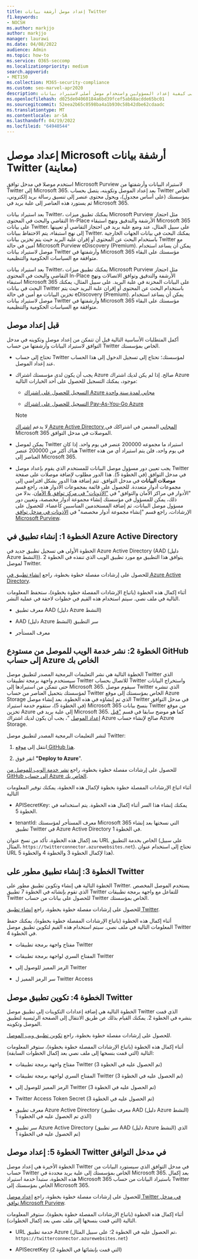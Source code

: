 ```yaml
---
title: إعداد موصل أرشفة بيانات Twitter
f1.keywords:
- NOCSH
ms.author: markjjo
author: markjjo
manager: laurawi
ms.date: 04/08/2022
audience: Admin
ms.topic: how-to
ms.service: O365-seccomp
ms.localizationpriority: medium
search.appverid:
- MET150
ms.collection: M365-security-compliance
ms.custom: seo-marvel-apr2020
description: تعرف على كيفية إعداد المسؤولين واستخدام موصل أصلي لاستيراد بيانات Twitter إلى Microsoft 365.
ms.openlocfilehash: d025de04060184a6bd39fcef5ab68acdde65bc01
ms.sourcegitcommit: 52eea2b65c0598ba4a1b930c58b42dbe62cdaadc
ms.translationtype: MT
ms.contentlocale: ar-SA
ms.lasthandoff: 04/19/2022
ms.locfileid: "64940544"
---
```

# <a name="set-up-a-microsoft-connector-to-archive-twitter-data-preview"></a>إعداد موصل Microsoft أرشفة بيانات Twitter (معاينة)

استخدم موصلا في مدخل توافق Microsoft Purview لاستيراد البيانات وأرشفتها من Twitter إلى Microsoft 365. بعد إعداد الموصل وتكوينه، يتصل بحساب Twitter الخاص بمؤسستك (على أساس مجدول)، ويحول محتوى عنصر إلى تنسيق رسالة بريد إلكتروني، ثم يستورد هذه العناصر إلى علبة بريد في Microsoft 365.

بعد استيراد بيانات Twitter، يمكنك تطبيق ميزات Microsoft Purview مثل احتجاز التقاضي والبحث في المحتوى In-Place الأرشفة والتدقيق ونهج استبقاء Microsoft 365 على بيانات Twitter. على سبيل المثال، عند وضع علبة بريد في احتجاز التقاضي أو تعيينها إلى نهج استبقاء، يتم الاحتفاظ ببيانات Twitter. يمكنك البحث في بيانات الجهات الخارجية باستخدام البحث عن المحتوى أو إقران علبة البريد حيث يتم تخزين بيانات Twitter مع أمين في حالة Microsoft Purview eDiscovery (Premium). يمكن أن يساعد استخدام موصل لاستيراد بيانات Twitter وأرشفتها في Microsoft 365 مؤسستك على البقاء متوافقة مع السياسات الحكومية والتنظيمية.

بعد استيراد بيانات Twitter، يمكنك تطبيق ميزات Microsoft Purview مثل احتجاز التقاضي والبحث في المحتوى In-Place الأرشفة والتدقيق وتوافق الاتصالات ونهج استبقاء Microsoft 365 على البيانات المخزنة في علبة البريد. على سبيل المثال، يمكنك البحث في بيانات Twitter باستخدام البحث عن المحتوى أو إقران علبة البريد حيث يتم تخزين البيانات مع أمين في حالة eDiscovery (Premium). يمكن أن يساعد استخدام موصل لاستيراد بيانات Twitter وأرشفتها في Microsoft 365 مؤسستك على البقاء متوافقة مع السياسات الحكومية والتنظيمية.

## <a name="before-you-set-up-a-connector"></a>قبل إعداد موصل

أكمل المتطلبات الأساسية التالية قبل أن تتمكن من إعداد موصل وتكوينه في مدخل التوافق لاستيراد البيانات وأرشفتها من حساب Twitter الخاص بمؤسستك.

- تحتاج إلى حساب Twitter لمؤسستك؛ تحتاج إلى تسجيل الدخول إلى هذا الحساب عند إعداد الموصل.

- يجب أن يكون لدى مؤسستك اشتراك Azure صالح. إذا لم يكن لديك اشتراك Azure موجود، يمكنك التسجيل للحصول على أحد الخيارات التالية:

    - [التسجيل للحصول على اشتراك Azure مجاني لمدة سنة واحدة](https://azure.microsoft.com/free) 

    - [التسجيل للحصول على اشتراك Pay-As-You-Go Azure](https://azure.microsoft.com/pricing/purchase-options/pay-as-you-go/)

    > [!NOTE]
    > لا يدعم [اشتراك Azure Active Directory المجاني](use-your-free-azure-ad-subscription-in-office-365.md) المضمن في اشتراكك في Microsoft 365 الموصلات في مدخل التوافق.

- يمكن لموصل Twitter استيراد ما مجموعه 200000 عنصر في يوم واحد. إذا كان هناك أكثر من 200000 عنصر Twitter في يوم واحد، فلن يتم استيراد أي من هذه العناصر إلى Microsoft 365.

- يجب تعيين دور مسؤول موصل البيانات للمستخدم الذي يقوم بإعداد موصل Twitter في مدخل التوافق (في الخطوة 5). هذا الدور مطلوب لإضافة موصلات على صفحة **موصلات البيانات** في مدخل التوافق. تتم إضافة هذا الدور بشكل افتراضي إلى مجموعات أدوار متعددة. للحصول على قائمة بمجموعات الأدوار هذه، راجع قسم "الأدوار في مراكز الأمان والتوافق" في ["الأذونات" في مركز توافق & الأمان](../security/office-365-security/permissions-in-the-security-and-compliance-center.md#roles-in-the-security--compliance-center). بدلا من ذلك، يمكن للمسؤول في مؤسستك إنشاء مجموعة أدوار مخصصة، وتعيين دور مسؤول موصل البيانات، ثم إضافة المستخدمين المناسبين كأعضاء. للحصول على الإرشادات، راجع قسم "إنشاء مجموعة أدوار مخصصة" في [الأذونات في مدخل توافق Microsoft Purview](microsoft-365-compliance-center-permissions.md#create-a-custom-role-group).

## <a name="step-1-create-an-app-in-azure-active-directory"></a>الخطوة 1: إنشاء تطبيق في Azure Active Directory

الخطوة الأولى هي تسجيل تطبيق جديد في Azure Active Directory (AAD (دليل Azure النشط)). يتوافق هذا التطبيق مع مورد تطبيق الويب الذي تنفذه في الخطوة 2 لموصل Twitter.

للحصول على إرشادات مفصلة خطوة بخطوة، راجع [إنشاء تطبيق في Azure Active Directory](deploy-twitter-connector.md#step-1-create-an-app-in-azure-active-directory).

أثناء إكمال هذه الخطوة (باتباع الإرشادات المفصلة خطوة بخطوة)، ستحفظ المعلومات التالية في ملف نصي. سيتم استخدام هذه القيم في خطوات لاحقة في عملية النشر.

- معرف تطبيق AAD (دليل Azure النشط)

- AAD (دليل Azure النشط) سر التطبيق

- معرف المستأجر

## <a name="step-2-deploy-connector-web-service-from-github-repository-to-your-azure-account"></a>الخطوة 2: نشر خدمة الويب للموصل من مستودع GitHub إلى حساب Azure الخاص بك

الخطوة التالية هي نشر التعليمات البرمجية المصدر لتطبيق موصل Twitter الذي سيستخدم واجهة برمجة تطبيقات Twitter للاتصال بحساب Twitter واستخراج البيانات حتى تتمكن من استيرادها إلى Microsoft 365. سيقوم موصل Twitter الذي تنشره لمؤسستك بتحميل العناصر من حساب Twitter الخاص بمؤسستك إلى موقع Azure Storage الذي تم إنشاؤه في هذه الخطوة. بعد إنشاء موصل Twitter في مدخل التوافق (في الخطوة 5)، ستقوم خدمة استيراد Microsoft 365 بنسخ بيانات Twitter من موقع تخزين Azure إلى علبة بريد في Microsoft 365. كما هو موضح سابقا في قسم ["قبل إعداد الموصل](#before-you-set-up-a-connector) "، يجب أن يكون لديك اشتراك Azure صالح لإنشاء حساب Azure Storage.

لنشر التعليمات البرمجية المصدر لتطبيق موصل Twitter:

1. انتقل إلى [موقع GitHub هذا](https://github.com/microsoft/m365-sample-twitter-connector-csharp-aspnet).

2. انقر فوق **"Deploy to Azure**".

للحصول على إرشادات مفصلة خطوة بخطوة، راجع [نشر خدمة الويب للموصل من GitHub إلى حساب Azure الخاص بك](deploy-twitter-connector.md#step-2-deploy-the-connector-web-service-from-github-to-your-azure-account).

أثناء اتباع الإرشادات المفصلة خطوة بخطوة لإكمال هذه الخطوة، يمكنك توفير المعلومات التالية

- APISecretKey: يمكنك إنشاء هذا السر أثناء إكمال هذه الخطوة. يتم استخدامه في الخطوة 5.

- tenantId: معرف المستأجر لمؤسستك Microsoft 365 التي نسختها بعد إنشاء تطبيق Twitter في Azure Active Directory في الخطوة 1.

بعد إكمال هذه الخطوة، تأكد من نسخ عنوان URL الخاص بخدمة التطبيق (على سبيل المثال، `https://twitterconnector.azurewebsites.net`). تحتاج إلى استخدام عنوان URL هذا لإكمال الخطوة 3 والخطوة 4 والخطوة 5).

## <a name="step-3-create-developer-app-on-twitter"></a>الخطوة 3: إنشاء تطبيق مطور على Twitter

الخطوة التالية هي إنشاء وتكوين تطبيق مطور على Twitter. يستخدم الموصل المخصص الذي تقوم بإنشائه في الخطوة 7 تطبيق Twitter للتفاعل مع واجهة برمجة تطبيقات Twitter للحصول على بيانات من حساب Twitter الخاص بمؤسستك.

للحصول على إرشادات مفصلة خطوة بخطوة، راجع [إنشاء تطبيق Twitter](deploy-twitter-connector.md#step-3-create-the-twitter-app).

أثناء إكمال هذه الخطوة (باتباع الإرشادات المفصلة خطوة بخطوة)، يمكنك حفظ المعلومات التالية في ملف نصي. سيتم استخدام هذه القيم لتكوين تطبيق موصل Twitter في الخطوة 4.

- مفتاح واجهة برمجة تطبيقات Twitter

- المفتاح السري لواجهة برمجة تطبيقات Twitter

- الرمز المميز للوصول إلى Twitter

- سر الرمز المميز ل Twitter Access

## <a name="step-4-configure-the-twitter-connector-app"></a>الخطوة 4: تكوين تطبيق موصل Twitter

الخطوة التالية هي إضافة إعدادات التكوينات إلى تطبيق موصل Twitter الذي قمت بنشره في الخطوة 2. يمكنك القيام بذلك عن طريق الانتقال إلى الصفحة الرئيسية لتطبيق الموصل وتكوينه.

للحصول على إرشادات مفصلة خطوة بخطوة، راجع [تكوين تطبيق ويب الموصل](deploy-twitter-connector.md#step-4-configure-the-connector-web-app).

أثناء إكمال هذه الخطوة (باتباع الإرشادات المفصلة خطوة بخطوة)، ستوفر المعلومات التالية (التي قمت بنسخها إلى ملف نصي بعد إكمال الخطوات السابقة):

- مفتاح واجهة برمجة تطبيقات Twitter (تم الحصول عليه في الخطوة 3)

- المفتاح السري لواجهة برمجة تطبيقات Twitter (تم الحصول عليه في الخطوة 3)

- الرمز المميز للوصول إلى Twitter (تم الحصول عليه في الخطوة 3)

- Twitter Access Token Secret (تم الحصول عليه في الخطوة 3)

- معرف تطبيق Azure Active Directory (معرف تطبيق AAD (دليل Azure النشط) الذي تم الحصول عليه في الخطوة 1)

- سر تطبيق Azure Active Directory (سر تطبيق AAD (دليل Azure النشط) الذي تم الحصول عليه في الخطوة 1)

## <a name="step-5-set-up-a-twitter-connector-in-the-compliance-portal"></a>الخطوة 5: إعداد موصل Twitter في مدخل التوافق

الخطوة الأخيرة هي إعداد موصل Twitter في مدخل التوافق الذي سيستورد البيانات من حساب Twitter الخاص بمؤسستك إلى علبة بريد محددة في Microsoft 365. بعد إكمال هذه الخطوة، ستبدأ خدمة استيراد Microsoft 365 باستيراد البيانات من حساب Twitter الخاص بمؤسستك إلى Microsoft 365.

للحصول على إرشادات مفصلة خطوة بخطوة، راجع [إعداد موصل Twitter في مدخل توافق Microsoft Purview](deploy-twitter-connector.md#step-5-set-up-a-twitter-connector-in-the-compliance-portal).

أثناء إكمال هذه الخطوة (باتباع الإرشادات المفصلة خطوة بخطوة)، ستوفر المعلومات التالية (التي قمت بنسخها إلى ملف نصي بعد إكمال الخطوات).

- URL خدمة تطبيق Azure (تم الحصول عليه في الخطوة 2؛ على سبيل المثال، `https://twitterconnector.azurewebsites.net`)

- APISecretKey (التي قمت بإنشائها في الخطوة 2)